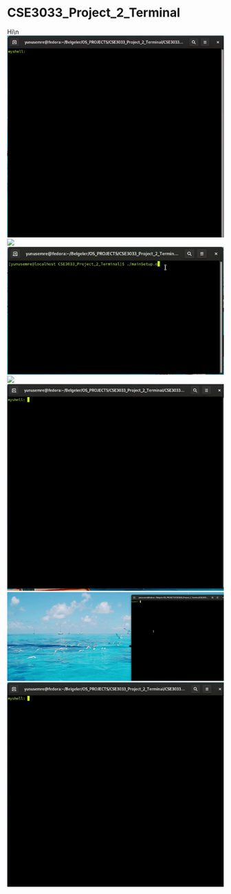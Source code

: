 # CSE3033_Project_2_Terminal
Hi\n
![](/gifs/vol2.gif)
![](/gifs/vol1.gif)
![](/gifs/vol3.gif)
![](/gifs/vol4.gif)
![](/gifs/vol5.gif)
![](/gifs/vol6.gif)
![](/gifs/vol7.gif)

